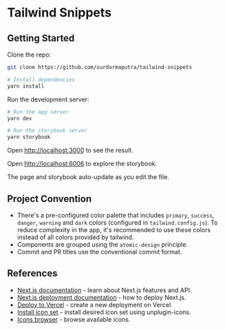 # Tailwind Snippets

## Getting Started

Clone the repo:

```bash
git clone https://github.com/surdarmaputra/tailwind-snippets

# Install dependencies
yarn install
```

Run the development server:

```bash
# Run the app server
yarn dev

# Run the storybook server
yarn storybook
```

Open [http://localhost:3000](http://localhost:3000) to see the result.

Open [http://localhost:6006](http://localhost:6006) to explore the storybook.

The page and storybook auto-update as you edit the file.

## Project Convention

- There's a pre-configured color palette that includes `primary`, `success`, `danger`, `warning` and `dark` colors (configured in `tailwind.config.js`). To reduce complexity in the app, it's recommended to use these colors instead of all colors provided by tailwind.
- Components are grouped using the `atomic-design` principle.
- Commit and PR titles use the conventional commit format.

## References

- [Next.js documentation](https://nextjs.org/docs) - learn about Next.js features and API.
- [Next.js deployment documentation](https://nextjs.org/docs/deployment) - how to deploy Next.js.
- [Deploy to Vercel](https://vercel.com/new?utm_medium=default-template&filter=next.js&utm_source=create-next-app&utm_campaign=create-next-app-readme) - create a new deployment on Vercel.
- [Install icon set](https://github.com/antfu/unplugin-icons#install-by-icon-set) - install desired icon set using unplugin-icons.
- [Icons browser](https://icones.js.org/) - browse available icons.
